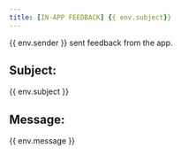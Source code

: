 ```yaml
---
title: [IN-APP FEEDBACK] {{ env.subject}}
---
```

{{ env.sender }} sent feedback from the app.

## Subject:
{{ env.subject }}

## Message:
{{ env.message }}
